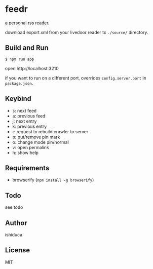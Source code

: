 # feedr

a personal rss reader.

download export.xml from your livedoor reader to `./source/` directory.

## Build and Run

```
$ npm run app
```

open http://localhost:3210

if you want to run on a different port, overrides `config.server.port` in `package.json`.


## Keybind

- s: next feed
- a: previous feed
- j: next entry
- k: previous entry
- r: request to rebuild crawler to server
- p: put/remove pin mark
- o: change mode pin/normal
- v: open permalink
- h: show help


## Requirements

- browserify (`npm install -g browserify`)

## Todo

see todo

## Author

ishiduca

## License

MIT
